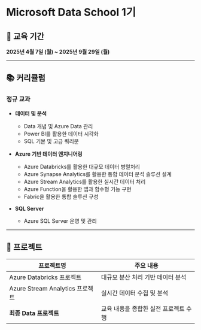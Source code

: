 # Microsoft Data School 1기

## 📅 교육 기간

**2025년 4월 7일 (월) \~ 2025년 9월 29일 (월)**

---

## 📚 커리큘럼

### 정규 교과

* **데이터 및 분석**

  * Data 개념 및 Azure Data 관리
  * Power BI를 활용한 데이터 시각화
  * SQL 기본 및 고급 쿼리문
* **Azure 기반 데이터 엔지니어링**

  * Azure Databricks를 활용한 대규모 데이터 병렬처리
  * Azure Synapse Analytics를 활용한 통합 데이터 분석 솔루션 설계
  * Azure Stream Analytics를 활용한 실시간 데이터 처리
  * Azure Function을 활용한 앱과 함수형 기능 구현
  * Fabric을 활용한 통합 솔루션 구성
* **SQL Server**

  * Azure SQL Server 운영 및 관리

---

## 💼 프로젝트

| 프로젝트명                       | 주요 내용                 |
| --------------------------- | --------------------- |
| Azure Databricks 프로젝트       | 대규모 분산 처리 기반 데이터 분석   |
| Azure Stream Analytics 프로젝트 | 실시간 데이터 수집 및 분석       |
| **최종 Data 프로젝트**            | 교육 내용을 종합한 실전 프로젝트 수행 |

